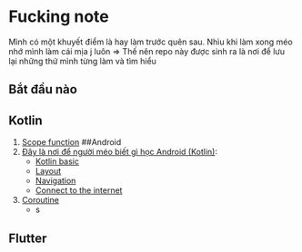 # Fucking note
Mình có một khuyết điểm là hay làm trước quên sau. Nhìu khi làm xong méo nhớ mình làm cái mịa j luôn 
=> Thế nên repo này được sinh ra là nơi để lưu lại những thứ mình từng làm và tìm hiểu
## Bắt đầu nào
## Kotlin
1. [Scope function](https://kotlinlang.org/docs/scope-functions.html)
##Android
1. [Đây là nơi để người méo biết gì học Android (Kotlin)](https://developer.android.com/courses/android-basics-kotlin/course):
    - [Kotlin basic](https://developer.android.com/courses/android-basics-kotlin/unit-1)
    - [Layout](https://developer.android.com/courses/android-basics-kotlin/unit-2)
    - [Navigation](https://developer.android.com/courses/android-basics-kotlin/unit-3)
    - [Connect to the internet](https://developer.android.com/courses/android-basics-kotlin/unit-3)
2. [Coroutine](https://kotlinlang.org/docs/coroutines-guide.html)
    - s
## Flutter
